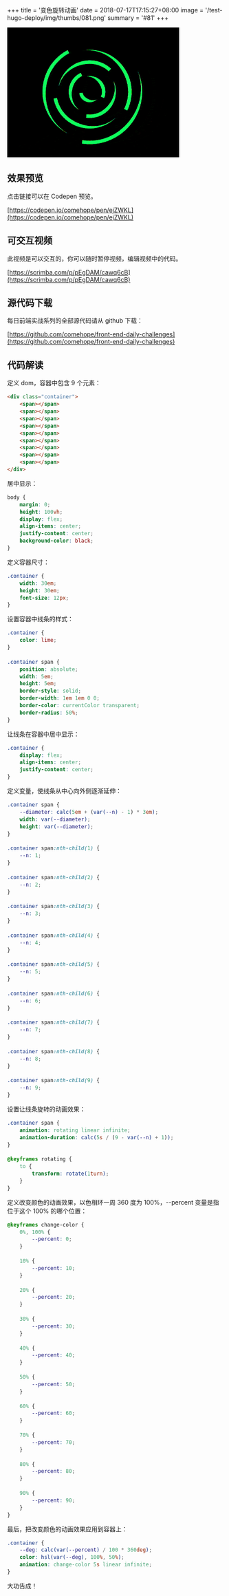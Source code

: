 +++
title = '变色旋转动画'
date = 2018-07-17T17:15:27+08:00
image = '/test-hugo-deploy/img/thumbs/081.png'
summary = '#81'
+++

![](./work.gif)

## 效果预览

点击链接可以在 Codepen 预览。

[https://codepen.io/comehope/pen/ejZWKL](https://codepen.io/comehope/pen/ejZWKL)

## 可交互视频

此视频是可以交互的，你可以随时暂停视频，编辑视频中的代码。

[https://scrimba.com/p/pEgDAM/cawq6cB](https://scrimba.com/p/pEgDAM/cawq6cB)

## 源代码下载

每日前端实战系列的全部源代码请从 github 下载：

[https://github.com/comehope/front-end-daily-challenges](https://github.com/comehope/front-end-daily-challenges)

## 代码解读

定义 dom，容器中包含 9 个元素：
```html
<div class="container">
    <span></span>
    <span></span>
    <span></span>
    <span></span>
    <span></span>
    <span></span>
    <span></span>
    <span></span>
    <span></span>
</div>
```

居中显示：
```css
body {
    margin: 0;
    height: 100vh;
    display: flex;
    align-items: center;
    justify-content: center;
    background-color: black;
}
```

定义容器尺寸：
```css
.container {
    width: 30em;
    height: 30em;
    font-size: 12px;
}
```

设置容器中线条的样式：
```css
.container {
    color: lime;
}

.container span {
    position: absolute;
    width: 5em;
    height: 5em;
    border-style: solid;
    border-width: 1em 1em 0 0;
    border-color: currentColor transparent;
    border-radius: 50%;
}
```

让线条在容器中居中显示：
```css
.container {
    display: flex;
    align-items: center;
    justify-content: center;
}
```

定义变量，使线条从中心向外侧逐渐延伸：
```css
.container span {
    --diameter: calc(5em + (var(--n) - 1) * 3em);
    width: var(--diameter);
    height: var(--diameter);
}

.container span:nth-child(1) {
    --n: 1;
}

.container span:nth-child(2) {
    --n: 2;
}

.container span:nth-child(3) {
    --n: 3;
}

.container span:nth-child(4) {
    --n: 4;
}

.container span:nth-child(5) {
    --n: 5;
}

.container span:nth-child(6) {
    --n: 6;
}

.container span:nth-child(7) {
    --n: 7;
}

.container span:nth-child(8) {
    --n: 8;
}

.container span:nth-child(9) {
    --n: 9;
}
```

设置让线条旋转的动画效果：
```css
.container span {
    animation: rotating linear infinite;
    animation-duration: calc(5s / (9 - var(--n) + 1));
}

@keyframes rotating {
    to {
        transform: rotate(1turn);
    }
}
```

定义改变颜色的动画效果，以色相环一周 360 度为 100%，--percent 变量是指位于这个 100% 的哪个位置：
```css
@keyframes change-color {
    0%, 100% {
        --percent: 0;
    }

    10% {
        --percent: 10;
    }

    20% {
        --percent: 20;
    }

    30% {
        --percent: 30;
    }

    40% {
        --percent: 40;
    }

    50% {
        --percent: 50;
    }

    60% {
        --percent: 60;
    }

    70% {
        --percent: 70;
    }

    80% {
        --percent: 80;
    }

    90% {
        --percent: 90;
    }
}
```

最后，把改变颜色的动画效果应用到容器上：
```css
.container {
    --deg: calc(var(--percent) / 100 * 360deg);
    color: hsl(var(--deg), 100%, 50%);
    animation: change-color 5s linear infinite;
}
```

大功告成！
